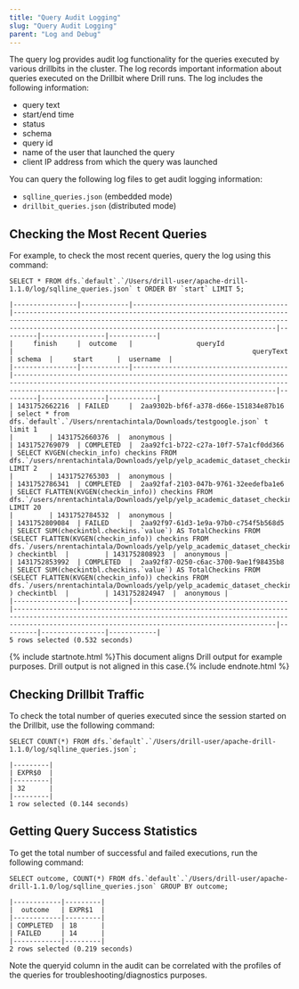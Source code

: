 ```yaml
---
title: "Query Audit Logging"
slug: "Query Audit Logging"
parent: "Log and Debug"
---
```

The query log provides audit log functionality for the queries executed by various drillbits in the cluster. The log records important information about queries executed on the Drillbit where Drill runs. The log includes the following information:

* query text
* start/end time
* status
* schema
* query id
* name of the user that launched the query
* client IP address from which the query was launched

You can query the following log files to get audit logging information:

* `sqlline_queries.json` (embedded mode)
* `drillbit_queries.json` (distributed mode)

## Checking the Most Recent Queries

For example, to check the most recent queries, query the log using this command:

    SELECT * FROM dfs.`default`.`/Users/drill-user/apache-drill-1.1.0/log/sqlline_queries.json` t ORDER BY `start` LIMIT 5;

    |----------------|------------|---------------------------------------|--------------------------------------------------------------------------------------------------------------------------------------------------------------------------------------------------------------|---------|----------------|------------|
    |     finish     |  outcome   |                queryId                |                                                            queryText                                                                                                                                         | schema  |     start      |  username  |
    |----------------|------------|---------------------------------------|--------------------------------------------------------------------------------------------------------------------------------------------------------------------------------------------------------------|---------|----------------|------------|
    | 1431752662216  | FAILED     |  2aa9302b-bf6f-a378-d66e-151834e87b16 | select * from dfs.`default`.`/Users/nrentachintala/Downloads/testgoogle.json` t limit 1                                                                                                                      |         | 1431752660376  |  anonymous |
    | 1431752769079  | COMPLETED  |  2aa92fc1-b722-c27a-10f7-57a1cf0dd366 | SELECT KVGEN(checkin_info) checkins FROM dfs.`/users/nrentachintala/Downloads/yelp/yelp_academic_dataset_checkin.json` LIMIT 2                                                                               |         | 1431752765303  |  anonymous |
    | 1431752786341  | COMPLETED  |  2aa92faf-2103-047b-9761-32eedefba1e6 | SELECT FLATTEN(KVGEN(checkin_info)) checkins FROM dfs.`/users/nrentachintala/Downloads/yelp/yelp_academic_dataset_checkin.json` LIMIT 20                                                                     |         | 1431752784532  |  anonymous |
    | 1431752809084  | FAILED     |  2aa92f97-61d3-1e9a-97b0-c754f5b568d5 | SELECT SUM(checkintbl.checkins.`value`) AS TotalCheckins FROM (SELECT FLATTEN(KVGEN(checkin_info)) checkins FROM dfs.`/users/nrentachintala/Downloads/yelp/yelp_academic_dataset_checkin.json` ) checkintbl  |         | 1431752808923  |  anonymous |
    | 1431752853992  | COMPLETED  |  2aa92f87-0250-c6ac-3700-9ae1f98435b8 | SELECT SUM(checkintbl.checkins.`value`) AS TotalCheckins FROM (SELECT FLATTEN(KVGEN(checkin_info)) checkins FROM dfs.`/users/nrentachintala/Downloads/yelp/yelp_academic_dataset_checkin.json` ) checkintbl  |         | 1431752824947  |  anonymous |
    |----------------|------------|---------------------------------------|--------------------------------------------------------------------------------------------------------------------------------------------------------------------------------------------------------------|---------|----------------|------------|
    5 rows selected (0.532 seconds)

{% include startnote.html %}This document aligns Drill output for example purposes. Drill output is not aligned in this case.{% include endnote.html %}

## Checking Drillbit Traffic

To check the total number of queries executed since the session started on the Drillbit, use the following command:

    SELECT COUNT(*) FROM dfs.`default`.`/Users/drill-user/apache-drill-1.1.0/log/sqlline_queries.json`;

    |---------|
    | EXPR$0  |
    |---------|
    | 32      |
    |---------|
    1 row selected (0.144 seconds)

## Getting Query Success Statistics

To get the total number of successful and failed executions, run the following command:

    SELECT outcome, COUNT(*) FROM dfs.`default`.`/Users/drill-user/apache-drill-1.1.0/log/sqlline_queries.json` GROUP BY outcome;

    |------------|---------|
    |  outcome   | EXPR$1  |
    |------------|---------|
    | COMPLETED  | 18      |
    | FAILED     | 14      |
    |------------|---------|
    2 rows selected (0.219 seconds)

Note the queryid column in the audit can be correlated with the profiles of the queries for troubleshooting/diagnostics purposes.
